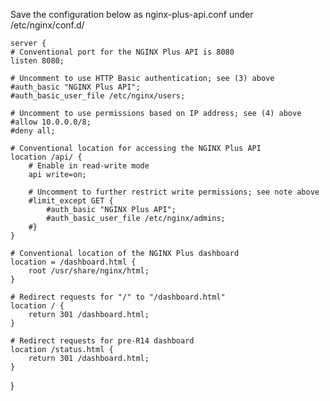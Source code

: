 Save the configuration below as nginx-plus-api.conf under /etc/nginx/conf.d/
 
    server {
    # Conventional port for the NGINX Plus API is 8080
    listen 8080;

    # Uncomment to use HTTP Basic authentication; see (3) above
    #auth_basic "NGINX Plus API";
    #auth_basic_user_file /etc/nginx/users;

    # Uncomment to use permissions based on IP address; see (4) above
    #allow 10.0.0.0/8;
    #deny all;

    # Conventional location for accessing the NGINX Plus API 
    location /api/ {
        # Enable in read-write mode
        api write=on;

        # Uncomment to further restrict write permissions; see note above
        #limit_except GET {
            #auth_basic "NGINX Plus API";
            #auth_basic_user_file /etc/nginx/admins;
        #}
    }

    # Conventional location of the NGINX Plus dashboard
    location = /dashboard.html {
        root /usr/share/nginx/html;
    }

    # Redirect requests for "/" to "/dashboard.html"
    location / {
        return 301 /dashboard.html;
    }

    # Redirect requests for pre-R14 dashboard
    location /status.html {
        return 301 /dashboard.html;
    }
}
